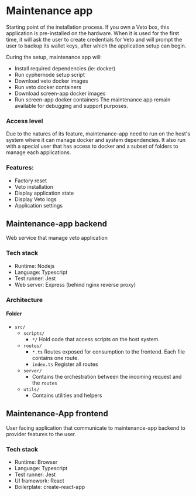 # Maintenance app

Starting point of the installation process. If you own a Veto box, this application is pre-installed on the hardware.
When it is used for the first time, it will ask the user to create credentials for Veto and will prompt the user to backup its wallet keys, after which the application setup can begin.

During the setup, maintenance app will:

- Install required dependencies (ie: docker)
- Run cyphernode setup script
- Download veto docker images
- Run veto docker containers
- Download screen-app docker images
- Run screen-app docker containers
  The maintenance app remain available for debugging and support purposes.

### Access level

Due to the natures of its feature, maintenance-app need to run on the host's system where it can manage docker and system dependencies.
It also run with a special user that has access to docker and a subset of folders to manage each applications.

### Features:

- Factory reset
- Veto installation
- Display application state
- Display Veto logs
- Application settings

## Maintenance-app backend

Web service that manage veto application

### Tech stack

- Runtime: Nodejs
- Language: Typescript
- Test runner: Jest
- Web server: Express (behind nginx reverse proxy)

### Architecture

#### Folder

- `src/`
  - `scripts/`
    - `*/` Hold code that access scripts on the host system.
  - `routes/`
    - `*.ts` Routes exposed for consumption to the frontend. Each file contains one route.
    - `index.ts` Register all routes
  - `server/`
    - Contains the orchestration between the incoming request and the `routes`
  - `utils/`
    - Contains utilities and helpers

## Maintenance-App frontend

User facing application that communicate to maintenance-app backend to provider features to the user.

### Tech stack

- Runtime: Browser
- Language: Typescript
- Test runner: Jest
- UI framework: React
- Boilerplate: create-react-app
